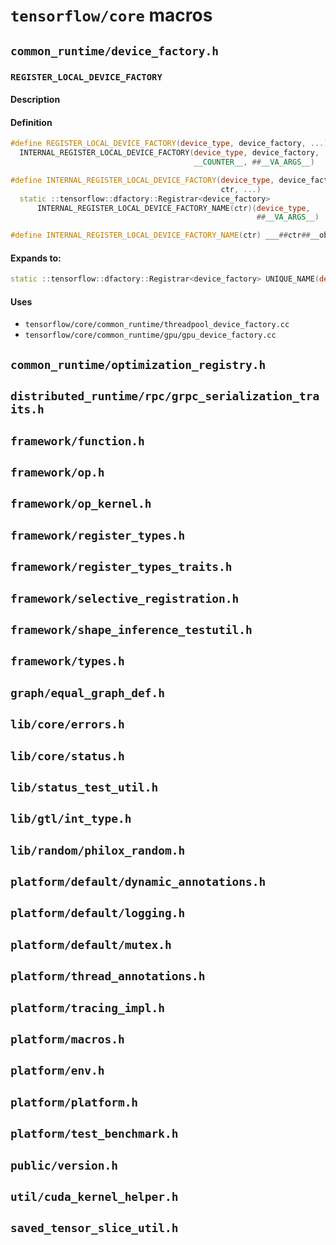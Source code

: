 # `tensorflow/core` macros

## `common_runtime/device_factory.h`

### `REGISTER_LOCAL_DEVICE_FACTORY`

#### Description

#### Definition

```cpp
#define REGISTER_LOCAL_DEVICE_FACTORY(device_type, device_factory, ...) \
  INTERNAL_REGISTER_LOCAL_DEVICE_FACTORY(device_type, device_factory,   \
                                         __COUNTER__, ##__VA_ARGS__)

#define INTERNAL_REGISTER_LOCAL_DEVICE_FACTORY(device_type, device_factory, \
                                               ctr, ...)                    \
  static ::tensorflow::dfactory::Registrar<device_factory>                  \
      INTERNAL_REGISTER_LOCAL_DEVICE_FACTORY_NAME(ctr)(device_type,         \
                                                       ##__VA_ARGS__)

#define INTERNAL_REGISTER_LOCAL_DEVICE_FACTORY_NAME(ctr) ___##ctr##__object_
```

#### Expands to:

```cpp
static ::tensorflow::dfactory::Registrar<device_factory> UNIQUE_NAME(device_type[, __VA_ARGS__])
```

#### Uses

* `tensorflow/core/common_runtime/threadpool_device_factory.cc`
* `tensorflow/core/common_runtime/gpu/gpu_device_factory.cc`

## `common_runtime/optimization_registry.h`

## `distributed_runtime/rpc/grpc_serialization_traits.h`

## `framework/function.h`

## `framework/op.h`

## `framework/op_kernel.h`

## `framework/register_types.h`

## `framework/register_types_traits.h`

## `framework/selective_registration.h`

## `framework/shape_inference_testutil.h`

## `framework/types.h`

## `graph/equal_graph_def.h`

## `lib/core/errors.h`

## `lib/core/status.h`

## `lib/status_test_util.h`

## `lib/gtl/int_type.h`

## `lib/random/philox_random.h`

## `platform/default/dynamic_annotations.h`

## `platform/default/logging.h`

## `platform/default/mutex.h`

## `platform/thread_annotations.h`

## `platform/tracing_impl.h`

## `platform/macros.h`

## `platform/env.h`

## `platform/platform.h`

## `platform/test_benchmark.h`

## `public/version.h`

## `util/cuda_kernel_helper.h`

## `saved_tensor_slice_util.h`